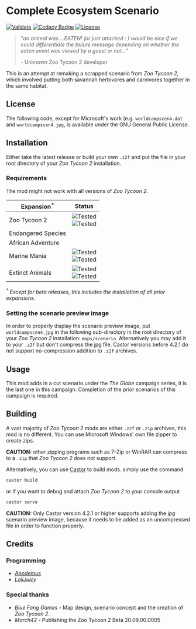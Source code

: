 # Complete Ecosystem Scenario

[![Validate](https://github.com/ZtModArchive/Complete-Ecosystem-Scenario/actions/workflows/validate.yml/badge.svg)](https://github.com/ZtModArchive/Complete-Ecosystem-Scenario/actions/workflows/validate.yml)
[![Codacy Badge](https://app.codacy.com/project/badge/Grade/a6362bbac57d4243a1be0b8cb31c8ace)](https://www.codacy.com/gh/ZtModArchive/Complete-Ecosystem-Scenario/dashboard?utm_source=github.com&amp;utm_medium=referral&amp;utm_content=ZtModArchive/Complete-Ecosystem-Scenario&amp;utm_campaign=Badge_Grade)
[![License](https://img.shields.io/github/license/ZtModArchive/Complete-Ecosystem-Scenario)](https://github.com/ZtModArchive/Complete-Ecosystem-Scenario/blob/main/LICENSE)

> "_an animal was ...EATEN! (or just attacked : ) would be nice if we could differentiate the failure message depending on whether the eaten event was viewed by a guest or not..._"
>
> \- Unknown Zoo Tycoon 2 developer

This is an attempt at remaking a scrapped scenario from _Zoo Tycoon 2_, which involved putting both savannah herbivores and carnivores together in the same habitat.

## License

The following code, except for Microsoft's work (e.g. `worldcampscen4.dat` and `worldcampscen4.jpg`, is available under the GNU General Public License.

## Installation

Either take the latest release or build your own `.z2f` and put the file in your root directory of your _Zoo Tycoon 2_ installation.

### Requirements

The mod might not work with all versions of _Zoo Tycoon 2_.

| Expansion<sup>_*_</sup> | Status |
|-----------|--------|
| Zoo Tycoon 2 | ![Tested](https://img.shields.io/badge/20.09.00.0005--beta-untested-lightgrey)<br/>![Tested](https://img.shields.io/badge/20.10.00.0006-untested-lightgrey)
| Endangered Species | |
| African Adventure | |
| Marine Mania | ![Tested](https://img.shields.io/badge/30.06.00.0001--beta-untested-lightgrey)<br/>![Tested](https://img.shields.io/badge/30.07.00.0003--beta-untested-lightgrey)
| Extinct Animals  | ![Tested](https://img.shields.io/badge/32.10.00.0009-untested-lightgrey)<br/>![Tested](https://img.shields.io/badge/33.05.00.0002UO-untested-lightgrey)  |

_<sup>*</sup> Except for beta releases, this includes the installation of all prior expansions._

### Setting the scenario preview image

In order to properly display the scenario preview image, put `worldcampscen4.jpg` in the following sub-directory in the root directory of your _Zoo Tycoon 2_ installation: `maps/scenario`.
Alternatively you may add it to your `.z2f` but don't compress the jpg file. Castor versions before 4.2.1 do not support no-compression addition to `.z2f` archives.

## Usage

This mod adds in a cut scenario under the _The Globe_ campaign series, it is the last one in this campaign. Completion of the prior scenarios of this campaign is required.

## Building

A vast majority of _Zoo Tycoon 2_ mods are either `.z2f` or `.zip` archives, this mod is no different. You can use Microsoft Windows' own file zipper to create zips.

**CAUTION:** other zipping programs such as 7-Zip or WinRAR can compress to a `.zip` that _Zoo Tycoon 2_ does not support.

Alternatively, you can use [Castor](https://github.com/ZtModArchive/Castor) to build mods. simply use the command

```bash
castor build
```

or if you want to debug and attach _Zoo Tycoon 2_ to your console output

```bash
castor serve
```

**CAUTION:** Only Castor version 4.2.1 or higher supports adding the jpg scenario preview image, because it needs to be added as an uncompressed file in order to function properly.

## Credits

### Programming

- [_Apodemus_](https://github.com/Zt-freak)
- [_LoliJuicy_](https://github.com/LoliJuicy)

### Special thanks

- _Blue Fang Games_ - Map design, scenario concept and the creation of _Zoo Tycoon 2_.
- _March42_ - Publishing the Zoo Tycoon 2 Beta 20.09.00.0005
